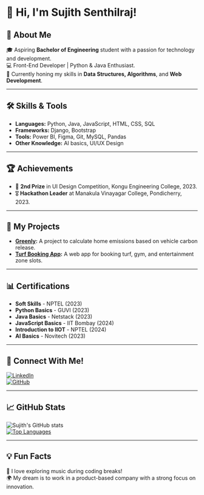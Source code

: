 # 👋 Hi, I'm Sujith Senthilraj!

## 🚀 About Me
🎓 Aspiring **Bachelor of Engineering** student with a passion for technology and development.  
💻 Front-End Developer | Python & Java Enthusiast.  
🌱 Currently honing my skills in **Data Structures, Algorithms**, and **Web Development**.  

---

## 🛠️ Skills & Tools
- **Languages:** Python, Java, JavaScript, HTML, CSS, SQL  
- **Frameworks:** Django, Bootstrap  
- **Tools:** Power BI, Figma, Git, MySQL, Pandas  
- **Other Knowledge:** AI basics, UI/UX Design  

---

## 🏆 Achievements
- 🥈 **2nd Prize** in UI Design Competition, Kongu Engineering College, 2023.  
- 🎖️ **Hackathon Leader** at Manakula Vinayagar College, Pondicherry, 2023.  

---

## 🌟 My Projects
- **[Greenly](#):** A project to calculate home emissions based on vehicle carbon release.  
- **[Turf Booking App](#):** A web app for booking turf, gym, and entertainment zone slots.  

---

## 📊 Certifications
- **Soft Skills** - NPTEL (2023)  
- **Python Basics** - GUVI (2023)  
- **Java Basics** - Netstack (2023)  
- **JavaScript Basics** - IIT Bombay (2024)  
- **Introduction to IIOT** - NPTEL (2024)  
- **AI Basics** - Novitech (2023)  

---

## 🔗 Connect With Me!
[![LinkedIn](https://img.shields.io/badge/LinkedIn-0A66C2?style=for-the-badge&logo=linkedin&logoColor=white)](https://www.linkedin.com/in/your-profile)  
[![GitHub](https://img.shields.io/badge/GitHub-171515?style=for-the-badge&logo=github&logoColor=white)](https://github.com/your-username)  

---

## 📈 GitHub Stats
![Sujith's GitHub stats](https://github-readme-stats.vercel.app/api?username=your-username&show_icons=true&theme=radical)  
[![Top Languages](https://github-readme-stats.vercel.app/api/top-langs/?username=your-username&layout=compact&theme=radical)](https://github.com/your-username)

---

## 💡 Fun Facts
🎸 I love exploring music during coding breaks!  
🌍 My dream is to work in a product-based company with a strong focus on innovation.  

